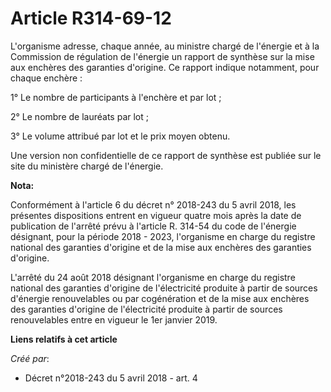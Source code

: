 # Article R314-69-12

L'organisme adresse, chaque année, au ministre chargé de l'énergie et à la Commission de régulation de l'énergie un rapport
de synthèse sur la mise aux enchères des garanties d'origine. Ce rapport indique notamment, pour chaque enchère :

1° Le nombre de participants à l'enchère et par lot ;

2° Le nombre de lauréats par lot ;

3° Le volume attribué par lot et le prix moyen obtenu.

Une version non confidentielle de ce rapport de synthèse est publiée sur le site du ministère chargé de l'énergie.

**Nota:**

Conformément à l'article 6 du décret n° 2018-243 du 5 avril 2018, les présentes dispositions entrent en vigueur quatre mois
après la date de publication de l'arrêté prévu à l'article R. 314-54 du code de l'énergie désignant, pour la période 2018 -
2023, l'organisme en charge du registre national des garanties d'origine et de la mise aux enchères des garanties d'origine.

L'arrêté du 24 août 2018 désignant l'organisme en charge du registre national des garanties d'origine de l'électricité
produite à partir de sources d'énergie renouvelables ou par cogénération et de la mise aux enchères des garanties d'origine
de l'électricité produite à partir de sources renouvelables entre en vigueur le 1er janvier 2019.

**Liens relatifs à cet article**

_Créé par_:

  - Décret n°2018-243 du 5 avril 2018 - art. 4
